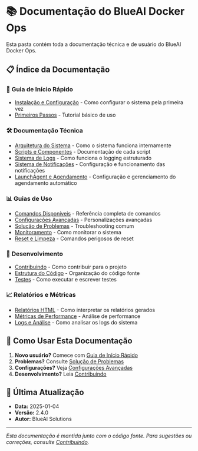 # 📚 Documentação do BlueAI Docker Ops

Esta pasta contém toda a documentação técnica e de usuário do BlueAI Docker Ops.

## 📋 Índice da Documentação

### 🚀 **Guia de Início Rápido**
- [Instalação e Configuração](guia-inicio-rapido.md) - Como configurar o sistema pela primeira vez
- [Primeiros Passos](primeiros-passos.md) - Tutorial básico de uso

### 🛠️ **Documentação Técnica**
- [Arquitetura do Sistema](arquitetura.md) - Como o sistema funciona internamente
- [Scripts e Componentes](scripts-componentes.md) - Documentação de cada script
- [Sistema de Logs](sistema-logs.md) - Como funciona o logging estruturado
- [Sistema de Notificações](sistema-notificacoes.md) - Configuração e funcionamento das notificações
- [LaunchAgent e Agendamento](launchagent.md) - Configuração e gerenciamento do agendamento automático

### 📊 **Guias de Uso**
- [Comandos Disponíveis](comandos.md) - Referência completa de comandos
- [Configurações Avançadas](configuracao.md) - Personalizações avançadas
- [Solução de Problemas](solucao-problemas.md) - Troubleshooting comum
- [Monitoramento](monitoramento.md) - Como monitorar o sistema
- [Reset e Limpeza](reset-e-limpeza.md) - Comandos perigosos de reset

### 🔧 **Desenvolvimento**
- [Contribuindo](contribuindo.md) - Como contribuir para o projeto
- [Estrutura do Código](estrutura-codigo.md) - Organização do código fonte
- [Testes](testes.md) - Como executar e escrever testes

### 📈 **Relatórios e Métricas**
- [Relatórios HTML](relatorios-html.md) - Como interpretar os relatórios gerados
- [Métricas de Performance](metricas-performance.md) - Análise de performance
- [Logs e Análise](logs-analise.md) - Como analisar os logs do sistema

## 🎯 **Como Usar Esta Documentação**

1. **Novo usuário?** Comece com [Guia de Início Rápido](guia-inicio-rapido.md)
2. **Problemas?** Consulte [Solução de Problemas](solucao-problemas.md)
3. **Configurações?** Veja [Configurações Avançadas](configuracao.md)
4. **Desenvolvimento?** Leia [Contribuindo](contribuindo.md)

## 📝 **Última Atualização**

- **Data:** 2025-01-04
- **Versão:** 2.4.0
- **Autor:** BlueAI Solutions

---

*Esta documentação é mantida junto com o código fonte. Para sugestões ou correções, consulte [Contribuindo](contribuindo.md).*
